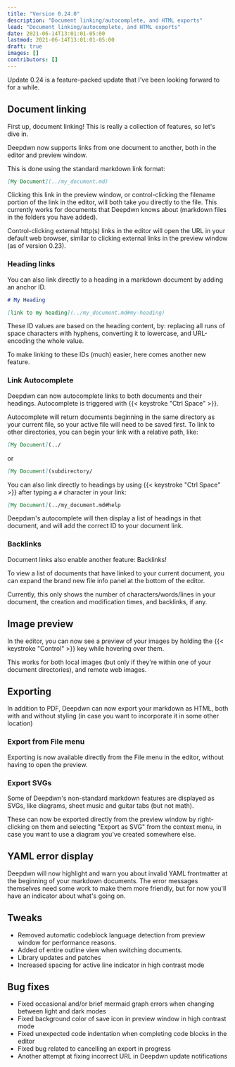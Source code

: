 ```yaml
---
title: "Version 0.24.0"
description: "Document linking/autocomplete, and HTML exports"
lead: "Document linking/autocomplete, and HTML exports"
date: 2021-06-14T13:01:01-05:00
lastmod: 2021-06-14T13:01:01-05:00
draft: true
images: []
contributors: []
---
```


Update 0.24 is a feature-packed update that I've been looking forward to for a while.

## Document linking

First up, document linking! This is really a collection of features, so let's dive in.

Deepdwn now supports links from one document to another, both  in the editor and preview window.

This is done using the standard markdown link format:

```markdown
[My Document](../my_document.md)
```

Clicking this link in the preview window, or control-clicking the filename portion of the link in the editor, will both take you directly to the file. This currently works for documents that Deepdwn knows about (markdown files in the folders you have added).

Control-clicking external http(s) links in the editor will open the URL in your default web browser, similar
to clicking external links in the preview window (as of version 0.23).

### Heading links

You can also link directly to a heading in a markdown document by adding an anchor ID.

```markdown
# My Heading

[link to my heading](../my_document.md#my-heading)
```

These ID values are based on the heading content, by: replacing all runs of space characters with hyphens, converting it to lowercase, and URL-encoding the whole value.

To make linking to these IDs (much) easier, here comes another new feature.

### Link Autocomplete

Deepdwn can now autocomplete links to both documents and their headings. Autocomplete is triggered with {{< keystroke "Ctrl Space" >}}.

Autocomplete will return documents beginning in the same directory as your current file, so your active file will need to be saved first. To link to other directories, you can begin your link with a relative path, like:

```markdown
[My Document](../
```
or
```markdown
[My Document](subdirectory/
```

You can also link directly to headings by using {{< keystroke "Ctrl Space" >}} after typing a `#` character in your link:

```markdown
[My Document](../my_document.md#help
```
Deepdwn's autocomplete will then display a list of headings in that document, and will add the correct ID to your document link.


### Backlinks

Document links also enable another feature: Backlinks!

To view a list of documents that have linked to your current document, you can expand the brand new file info panel at the bottom of the editor.

Currently, this only shows the number of characters/words/lines in your document, the creation and modification times, and backlinks, if any.

## Image preview

In the editor, you can now see a preview of your images by holding the {{< keystroke "Control" >}} key while hovering over them.

This works for both local images (but only if they're within one of your document directories), and remote web images.

## Exporting

In addition to PDF, Deepdwn can now export your markdown as HTML, both with and without styling (in case you want to incorporate it in some other location)

### Export from File menu

Exporting is now available directly from the File menu in the editor, without having to open the preview.

### Export SVGs

Some of Deepdwn's non-standard markdown features are displayed as SVGs, like diagrams, sheet music and guitar tabs (but not math). 

These can now be exported directly from the preview window by right-clicking on them and selecting "Export as SVG" from the context menu, in case you want to use a diagram you've created somewhere else.

## YAML error display

Deepdwn will now highlight and warn you about invalid YAML frontmatter at the beginning of your markdown documents. The error messages themselves need some work to make them more friendly, but for now you'll have an indicator about what's going on.

## Tweaks

* Removed automatic codeblock language detection from preview window for performance reasons.
* Added of entire outline view when switching documents.
* Library updates and patches
* Increased spacing for active line indicator in high contrast mode

## Bug fixes

* Fixed occasional and/or brief mermaid graph errors when changing between light and dark modes
* Fixed background color of save icon in preview window in high contrast mode
* Fixed unexpected code indentation when completing code blocks in the editor
* Fixed bug related to cancelling an export in progress
* Another attempt at fixing incorrect URL in Deepdwn update notifications